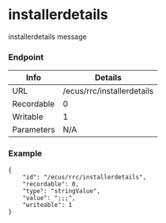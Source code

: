# installerdetails

installerdetails message


### Endpoint

| Info  | Details |
| ------------- | ------------- |
| URL   | /ecus/rrc/installerdetails   |
| Recordable   | 0   |
| Writable   | 1   |
| Parameters  | N/A  |

### Example
```
{
    "id": "/ecus/rrc/installerdetails",
    "recordable": 0,
    "type": "stringValue",
    "value": ";;;",
    "writeable": 1
}
```
